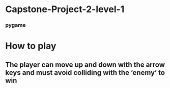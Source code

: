 # Capstone-Project-2-level-1
### pygame
# How to play
## The player can move up and down with the arrow keys and must avoid colliding with the ‘enemy’ to win
